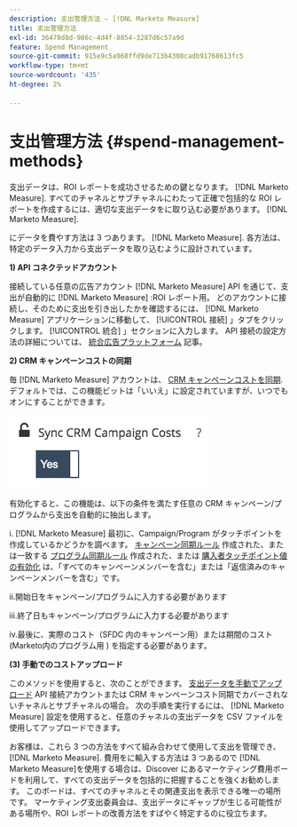 ```yaml
---
description: 支出管理方法 — [!DNL Marketo Measure]
title: 支出管理方法
exl-id: 36478d8d-986c-4d4f-8854-3287d6c57a9d
feature: Spend Management
source-git-commit: 915e9c5a968ffd9de713b4308cadb91768613fc5
workflow-type: tm+mt
source-wordcount: '435'
ht-degree: 2%

---
```


# 支出管理方法 {#spend-management-methods}

支出データは、ROI レポートを成功させるための鍵となります。 [!DNL Marketo Measure]. すべてのチャネルとサブチャネルにわたって正確で包括的な ROI レポートを作成するには、適切な支出データをに取り込む必要があります。 [!DNL Marketo Measure].

にデータを費やす方法は 3 つあります。 [!DNL Marketo Measure]. 各方法は、特定のデータ入力から支出データを取り込むように設計されています。

**1) API コネクテッドアカウント**

接続している任意の広告アカウント [!DNL Marketo Measure] API を通じて、支出が自動的に [!DNL Marketo Measure] :ROI レポート用。 どのアカウントに接続し、そのために支出を引き出したかを確認するには、 [!DNL Marketo Measure] アプリケーションに移動して、 [!UICONTROL 接続] 」タブをクリックします。 [!UICONTROL 統合] 」セクションに入力します。 API 接続の設定方法の詳細については、 [統合広告プラットフォーム](/help/api-connections/utilizing-marketo-measures-api-connections/integrated-ad-platforms.md#how-to-connect-ad-platforms) 記事。

**2) CRM キャンペーンコストの同期**

毎 [!DNL Marketo Measure] アカウントは、 [CRM キャンペーンコストを同期](/help/marketing-spend/spend-management/crm-campaign-costs.md#availability). デフォルトでは、この機能ビットは「いいえ」に設定されていますが、いつでもオンにすることができます。

![](assets/spend-management-methods-1.png)

有効化すると、この機能は、以下の条件を満たす任意の CRM キャンペーン/プログラムから支出を自動的に抽出します。

i. [!DNL Marketo Measure] 最初に、Campaign/Program がタッチポイントを作成しているかどうかを調べます。 [キャンペーン同期ルール](/help/channel-tracking-and-setup/offline-channels/custom-campaign-sync.md) 作成された、または一致する [プログラム同期ルール](/help/marketo-measure-and-marketo/marketo-measure-integrations-with-marketo/marketo-engage-programs-integration.md) 作成された、または [購入者タッチポイント値の有効化](/help/channel-tracking-and-setup/offline-channels/legacy-processes/syncing-offline-campaigns.md#how-to-create-a-campaign-and-sync-buyer-touchpoints) は、「すべてのキャンペーンメンバーを含む」または「返信済みのキャンペーンメンバーを含む」です。

ii.開始日をキャンペーン/プログラムに入力する必要があります

iii.終了日もキャンペーン/プログラムに入力する必要があります

iv.最後に、実際のコスト（SFDC 内のキャンペーン用）または期間のコスト (Marketo内のプログラム用 ) を指定する必要があります。

**(3) 手動でのコストアップロード**

このメソッドを使用すると、次のことができます。 [支出データを手動でアップロード](/help/marketing-spend/spend-management/marketing-channel-costs.md#uploading-marketing-costs) API 接続アカウントまたは CRM キャンペーンコスト同期でカバーされないチャネルとサブチャネルの場合。 次の手順を実行するには、 [!DNL Marketo Measure] 設定を使用すると、任意のチャネルの支出データを CSV ファイルを使用してアップロードできます。

お客様は、これら 3 つの方法をすべて組み合わせて使用して支出を管理でき、 [!DNL Marketo Measure]. 費用をに輸入する方法は 3 つあるので [!DNL Marketo Measure]を使用する場合は、Discover にあるマーケティング費用ボードを利用して、すべての支出データを包括的に把握することを強くお勧めします。 このボードは、すべてのチャネルとその関連支出を表示できる唯一の場所です。 マーケティング支出委員会は、支出データにギャップが生じる可能性がある場所や、ROI レポートの改善方法をすばやく特定するのに役立ちます。
